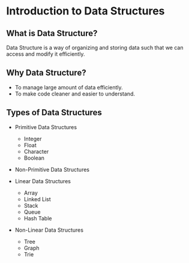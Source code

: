 # Introduction to Data Structures

## What is Data Structure?

Data Structure is a way of organizing and storing data such that we can access and modify it efficiently.

## Why Data Structure?

- To manage large amount of data efficiently.
- To make code cleaner and easier to understand.

## Types of Data Structures

- Primitive Data Structures

  - Integer
  - Float
  - Character
  - Boolean

- Non-Primitive Data Structures
- Linear Data Structures
  - Array
  - Linked List
  - Stack
  - Queue
  - Hash Table
- Non-Linear Data Structures
  - Tree
  - Graph
  - Trie
